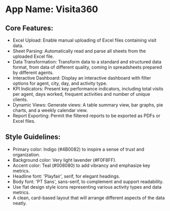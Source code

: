 # **App Name**: Visita360

## Core Features:

- Excel Upload: Enable manual uploading of Excel files containing visit data.
- Sheet Parsing: Automatically read and parse all sheets from the uploaded Excel file.
- Data Transformation: Transform data to a standard and structured data format, from data of different quality, coming in spreadsheets prepared by different agents.
- Interactive Dashboard: Display an interactive dashboard with filter options for agent, city, day, and activity type.
- KPI Indicators: Present key performance indicators, including total visits per agent, days worked, frequent activities and number of unique clients.
- Dynamic Views: Generate views: A table summary view, bar graphs, pie charts, and a weekly calendar view.
- Report Exporting: Permit the filtered reports to be exported as PDFs or Excel files.

## Style Guidelines:

- Primary color: Indigo (#4B0082) to inspire a sense of trust and organization.
- Background color: Very light lavender (#F0F8FF).
- Accent color: Teal (#008080) to add vibrancy and emphasize key metrics.
- Headline font: 'Playfair', serif, for elegant headings.
- Body font: 'PT Sans', sans-serif, to complement and support readability.
- Use flat design style icons representing various activity types and data metrics.
- A clean, card-based layout that will arrange different aspects of the data neatly.